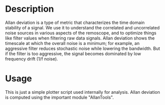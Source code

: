 # Description
Allan deviation is a type of metric that characterizes the time domain stability of a signal. We use it to understand the correlated and uncorrelated noise sources in various aspects of the remoscope, and to optimize things like filter values when filtering raw data signals. Allan deviation shows the timescale at which the overall noise is a minimum; for example, an aggressive filter reduces stochastic noise while lowering the bandwidth. But if the filter is too aggressive, the signal becomes dominated by low frequency drift (1/f noise). 

# Usage
This is just a simple plotter script used internally for analysis. Allan deviation is computed using the important module "AllanTools".
